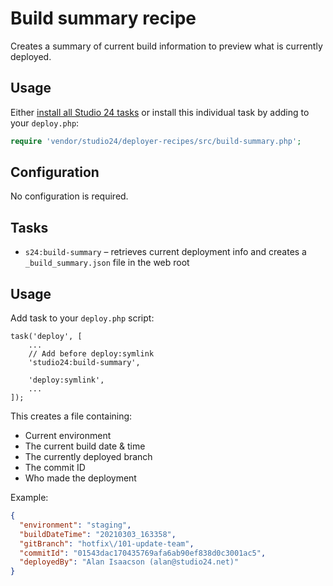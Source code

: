 # Build summary recipe

Creates a summary of current build information to preview what is currently deployed.

## Usage

Either [install all Studio 24 tasks](../README.md#installation) or install this individual task by adding to your `deploy.php`:

```php
require 'vendor/studio24/deployer-recipes/src/build-summary.php';
```

## Configuration
No configuration is required.

## Tasks

- `s24:build-summary` – retrieves current deployment info and creates a `_build_summary.json` file in the web root

## Usage

Add task to your `deploy.php` script:

```
task('deploy', [
    ...
    // Add before deploy:symlink
    'studio24:build-summary',
    
    'deploy:symlink',
    ...
]);
```

This creates a file containing:
* Current environment
* The current build date & time
* The currently deployed branch
* The commit ID
* Who made the deployment

Example:

```json
{
  "environment": "staging",
  "buildDateTime": "20210303_163358",
  "gitBranch": "hotfix\/101-update-team",
  "commitId": "01543dac170435769afa6ab90ef838d0c3001ac5",
  "deployedBy": "Alan Isaacson (alan@studio24.net)"
}
```
